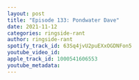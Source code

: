 ```yaml
---
layout: post
title: "Episode 133: Pondwater Dave"
date: 2021-11-12
categories: ringside-rant
author: ringside-rant
spotify_track_id: 63Sq4jvU2puEXxOGDNFon5
youtube_video_id: 
apple_track_id: 1000541606553
youtube_metadata: 
---
```


